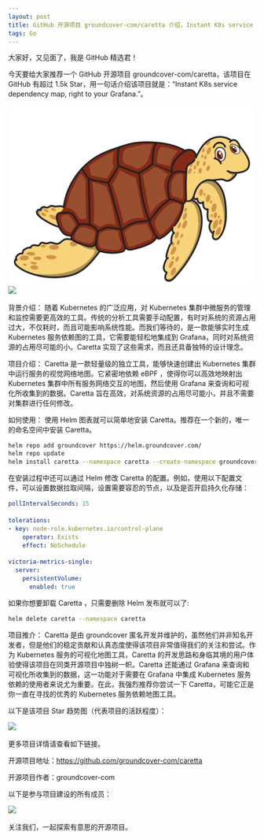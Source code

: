 ```yaml
---
layout: post
title: GitHub 开源项目 groundcover-com/caretta 介绍，Instant K8s service dependency map, right to your Grafana.
tags: Go
---
```


大家好，又见面了，我是 GitHub 精选君！

今天要给大家推荐一个 GitHub 开源项目 groundcover-com/caretta，该项目在 GitHub 有超过 1.5k Star，用一句话介绍该项目就是：“Instant K8s service dependency map, right to your Grafana.”。


![](https://raw.githubusercontent.com/groundcover-com/caretta/master/images/logo.svg)
![](https://raw.githubusercontent.com/groundcover-com/caretta/master/images/caretta.gif)



背景介绍：
随着 Kubernetes 的广泛应用，对 Kubernetes 集群中微服务的管理和监控需要更高效的工具。传统的分析工具需要手动配置，有时对系统的资源占用过大，不仅耗时，而且可能影响系统性能。而我们等待的，是一款能够实时生成 Kubernetes 服务依赖图的工具，它需要能轻松地集成到 Grafana，同时对系统资源的占用尽可能的小。Caretta 实现了这些需求，而且还具备独特的设计理念。

项目介绍：
Caretta 是一款轻量级的独立工具，能够快速创建出 Kubernetes 集群中运行服务的视觉网络地图。它紧密地依赖 eBPF ，使得你可以高效地映射出 Kubernetes 集群中所有服务网络交互的地图，然后使用 Grafana 来查询和可视化所收集到的数据。Caretta 旨在高效，对系统资源的占用尽可能小，并且不需要对集群进行任何修改。

如何使用：
使用 Helm 图表就可以简单地安装 Caretta。推荐在一个新的，唯一的命名空间中安装 Caretta。
```bash
helm repo add groundcover https://helm.groundcover.com/
helm repo update
helm install caretta --namespace caretta --create-namespace groundcover/caretta
```
在安装过程中还可以通过 Helm 修改 Caretta 的配置。例如，使用以下配置文件，可以设置数据拉取间隔，设置需要容忍的节点，以及是否开启持久化存储：
```yaml
pollIntervalSeconds: 15

tolerations:
- key: node-role.kubernetes.io/control-plane
    operator: Exists
    effect: NoSchedule

victoria-metrics-single:
  server:
    persistentVolume:
      enabled: true
```
如果你想要卸载 Caretta ，只需要删除 Helm 发布就可以了:
```bash
helm delete caretta --namespace caretta
```

项目推介：
Caretta 是由 groundcover 匿名开发并维护的，虽然他们并非知名开发者，但是他们的稳定贡献和认真态度使得该项目非常值得我们的关注和尝试。作为 Kubernetes 服务的可视化地图工具，Caretta 的开发思路和身临其境的用户体验使得该项目在同类开源项目中独树一帜。Caretta 还能通过 Grafana 来查询和可视化所收集到的数据，这一功能对于需要在 Grafana 中集成 Kubernetes 服务依赖的使用者来说尤为重要。在此，我强烈推荐你尝试一下 Caretta，可能它正是你一直在寻找的优秀的 Kubernetes 服务依赖地图工具。


以下是该项目 Star 趋势图（代表项目的活跃程度）：

![](https://api.star-history.com/svg?repos=groundcover-com/caretta&type=Timeline)

更多项目详情请查看如下链接。

开源项目地址：https://github.com/groundcover-com/caretta 

开源项目作者：groundcover-com

以下是参与项目建设的所有成员：

![](https://contrib.rocks/image?repo=groundcover-com/caretta)

关注我们，一起探索有意思的开源项目。

